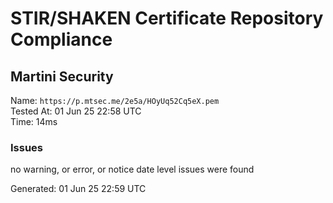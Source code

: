 # STIR/SHAKEN Certificate Repository Compliance

## Martini Security

Name: `https://p.mtsec.me/2e5a/HOyUq52Cq5eX.pem`\
Tested At: 01 Jun 25 22:58 UTC\
Time: 14ms

### Issues

no warning, or error, or notice date level issues were found

Generated: 01 Jun 25 22:59 UTC